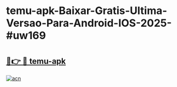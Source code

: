 # temu-apk-Baixar-Gratis-Ultima-Versao-Para-Android-IOS-2025-#uw169

# <h2><a href="https://ainizakaria.my?title=temu-apk&ref=22M">🔗👉 🔴 temu-apk</a></h2>

[![acn](https://github.com/user-attachments/assets/0f9c940e-d8b0-45ae-aac7-cd30a18b3e1c)](https://ainizakaria.my?title=temu-apk&ref=22M)


